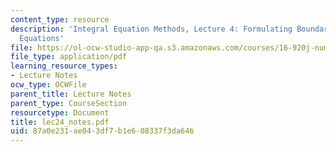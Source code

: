 ```yaml
---
content_type: resource
description: 'Integral Equation Methods, Lecture 4: Formulating Boundary Integral
  Equations'
file: https://ol-ocw-studio-app-qa.s3.amazonaws.com/courses/16-920j-numerical-methods-for-partial-differential-equations-sma-5212-spring-2003/87a0e231ae043df7b1e608337f3da646_lec24_notes.pdf
file_type: application/pdf
learning_resource_types:
- Lecture Notes
ocw_type: OCWFile
parent_title: Lecture Notes
parent_type: CourseSection
resourcetype: Document
title: lec24_notes.pdf
uid: 87a0e231-ae04-3df7-b1e6-08337f3da646
---
```

